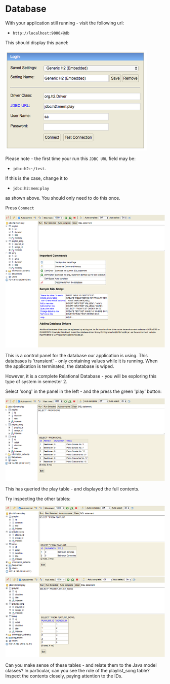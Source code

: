 # Database

With your application still running - visit the following url:

- `http://localhost:9000/@db`

This should display this panel:

![](img/04.png)

Please note - the first time your run this `JDBC URL`  field may be: 

- `jdbc:h2:~/test`. 

If this is the case, change it to 

- `jdbc:h2:mem:play` 

as shown above. You should only need to do this once.

Press `Connect`

![](img/05.png)

This is a control panel for the database our application is using. This databases is 'transient' - only containing values while it is running. When the application is terminated, the database is wiped.

However, it is a complete Relational Database - you will be exploring this type of system in semester 2.

Select 'song' in the panel in the left - and the press the green 'play' button:

![](img/06.png)

This has queried the play table - and displayed the full contents.

Try inspecting the other tables:


![](img/07.png)
![](img/08.png)

Can you make sense of these tables - and relate them to the Java model classes? In particular, can you see the role of the playlist_song table? Inspect the contents closely, paying attention to the IDs.